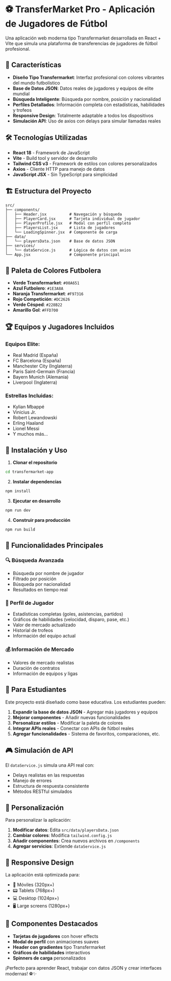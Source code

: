 # ⚽ TransferMarket Pro - Aplicación de Jugadores de Fútbol

Una aplicación web moderna tipo Transfermarket desarrollada en React + Vite que simula una plataforma de transferencias de jugadores de fútbol profesional.

## 🚀 Características

- **Diseño Tipo Transfermarket**: Interfaz profesional con colores vibrantes del mundo futbolístico
- **Base de Datos JSON**: Datos reales de jugadores y equipos de elite mundial
- **Búsqueda Inteligente**: Búsqueda por nombre, posición y nacionalidad
- **Perfiles Detallados**: Información completa con estadísticas, habilidades y trofeos
- **Responsive Design**: Totalmente adaptable a todos los dispositivos
- **Simulación API**: Uso de axios con delays para simular llamadas reales

## 🛠️ Tecnologías Utilizadas

- **React 18** - Framework de JavaScript
- **Vite** - Build tool y servidor de desarrollo
- **Tailwind CSS v3** - Framework de estilos con colores personalizados
- **Axios** - Cliente HTTP para manejo de datos
- **JavaScript JSX** - Sin TypeScript para simplicidad

## 🏗️ Estructura del Proyecto

```
src/
├── components/
│   ├── Header.jsx          # Navegación y búsqueda
│   ├── PlayerCard.jsx      # Tarjeta individual de jugador
│   ├── PlayerProfile.jsx   # Modal con perfil completo
│   ├── PlayersList.jsx     # Lista de jugadores
│   └── LoadingSpinner.jsx  # Componente de carga
├── data/
│   └── playersData.json    # Base de datos JSON
├── services/
│   └── dataService.js      # Lógica de datos con axios
└── App.jsx                 # Componente principal
```

## 🎨 Paleta de Colores Futbolera

- **Verde Transfermarket**: `#00A651`
- **Azul Futbolero**: `#1E3A8A`
- **Naranja Transfermarket**: `#F97316`
- **Rojo Competición**: `#DC2626`
- **Verde Césped**: `#228B22`
- **Amarillo Gol**: `#FFD700`

## 🏆 Equipos y Jugadores Incluidos

### Equipos Elite:
- Real Madrid (España)
- FC Barcelona (España)
- Manchester City (Inglaterra)
- Paris Saint-Germain (Francia)
- Bayern Munich (Alemania)
- Liverpool (Inglaterra)

### Estrellas Incluidas:
- Kylian Mbappé
- Vinicius Jr.
- Robert Lewandowski
- Erling Haaland
- Lionel Messi
- Y muchos más...

## 🚀 Instalación y Uso

1. **Clonar el repositorio**
```bash
cd transfermarket-app
```

2. **Instalar dependencias**
```bash
npm install
```

3. **Ejecutar en desarrollo**
```bash
npm run dev
```

4. **Construir para producción**
```bash
npm run build
```

## 📝 Funcionalidades Principales

### 🔍 Búsqueda Avanzada
- Búsqueda por nombre de jugador
- Filtrado por posición
- Búsqueda por nacionalidad
- Resultados en tiempo real

### 👤 Perfil de Jugador
- Estadísticas completas (goles, asistencias, partidos)
- Gráficos de habilidades (velocidad, disparo, pase, etc.)
- Valor de mercado actualizado
- Historial de trofeos
- Información del equipo actual

### 💰 Información de Mercado
- Valores de mercado realistas
- Duración de contratos
- Información de equipos y ligas

## 🎯 Para Estudiantes

Este proyecto está diseñado como base educativa. Los estudiantes pueden:

1. **Expandir la base de datos JSON** - Agregar más jugadores y equipos
2. **Mejorar componentes** - Añadir nuevas funcionalidades
3. **Personalizar estilos** - Modificar la paleta de colores
4. **Integrar APIs reales** - Conectar con APIs de fútbol reales
5. **Agregar funcionalidades** - Sistema de favoritos, comparaciones, etc.

## 🎮 Simulación de API

El `dataService.js` simula una API real con:
- Delays realistas en las respuestas
- Manejo de errores
- Estructura de respuesta consistente
- Métodos RESTful simulados

## 🔧 Personalización

Para personalizar la aplicación:

1. **Modificar datos**: Edita `src/data/playersData.json`
2. **Cambiar colores**: Modifica `tailwind.config.js`
3. **Añadir componentes**: Crea nuevos archivos en `/components`
4. **Agregar servicios**: Extiende `dataService.js`

## 📱 Responsive Design

La aplicación está optimizada para:
- 📱 Móviles (320px+)
- 📟 Tablets (768px+)
- 💻 Desktop (1024px+)
- 🖥️ Large screens (1280px+)

## 🎨 Componentes Destacados

- **Tarjetas de jugadores** con hover effects
- **Modal de perfil** con animaciones suaves
- **Header con gradientes** tipo Transfermarket
- **Gráficos de habilidades** interactivos
- **Spinners de carga** personalizados

¡Perfecto para aprender React, trabajar con datos JSON y crear interfaces modernas! ⚽✨